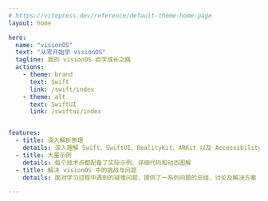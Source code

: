 ```yaml
---
# https://vitepress.dev/reference/default-theme-home-page
layout: home

hero:
  name: "visionOS"
  text: "从零开始学 visionOS"
  tagline: 我的 visionOS 自学成长之路
  actions:
    - theme: brand
      text: Swift
      link: /swift/index
    - theme: alt
      text: SwiftUI
      link: /swiftui/index


features:
  - title: 深入解析原理
    details: 深入理解 Swift、SwiftUI、RealityKit、ARKit 以及 Accessibility
  - title: 大量示例
    details: 每个技术点都配备了实际示例、详细代码和动态图解
  - title: 解决 visionOS 中的挑战与问题
    details: 面对学习过程中遇到的疑难问题，提供了一系列问题的总结、讨论及解决方案

---
```


